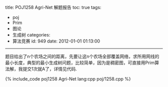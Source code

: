 title: POJ1258 Agri-Net 解题报告
toc: true
tags:
  - poj
  - Prim
  - 图论
  - 生成树
categories:
  - 算法竞赛
id: 949
date: 2012-01-01 01:13:00
---

题目给出了n个农场之间的距离，先要让这n个农场全部覆盖网络，求所用网线的最小长度，典型的最小生成树问题，比较简单，因为是稠密图，可直接用Prim算法解，我提交1次就A了，详情见代码.

{% include_code poj1258 Agri-Net lang:cpp poj/1258.cpp %}